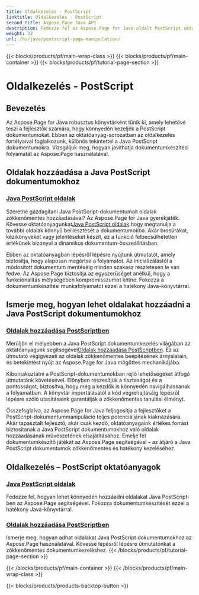 ```yaml
---
title: Oldalkezelés - PostScript
linktitle: Oldalkezelés - PostScript
second_title: Aspose.Page Java API
description: Fedezze fel az Aspose.Page for Java oldalt PostScript oktatóanyagainkban. Könnyen hozzáadhat oldalakat Java PostScript-dokumentumaihoz a zökkenőmentes kezelés érdekében lépésről lépésre.
weight: 32
url: /hu/java/postscript-page-manipulation/
---
```


{{< blocks/products/pf/main-wrap-class >}}
{{< blocks/products/pf/main-container >}}
{{< blocks/products/pf/tutorial-page-section >}}

# Oldalkezelés - PostScript


## Bevezetés

Az Aspose.Page for Java robusztus könyvtárként tűnik ki, amely lehetővé teszi a fejlesztők számára, hogy könnyedén kezeljék a PostScript dokumentumokat. Ebben az oktatóanyag-sorozatban az oldalkezelés fortélyaival foglalkozunk, különös tekintettel a Java PostScript dokumentumokra. Vizsgáljuk meg, hogyan javíthatja dokumentumkészítési folyamatát az Aspose.Page használatával.

## Oldalak hozzáadása a Java PostScript dokumentumokhoz

### [Java PostScript oldalak](./add-pages1/)

 Szeretné gazdagítani Java PostScript-dokumentumait oldalak zökkenőmentes hozzáadásával? Az Aspose.Page for Java gyerekjáték. Kövesse oktatóanyagunkat[Java PostScript oldalak](./add-pages1/) hogy megtanulja a további oldalak könnyű beillesztését a dokumentumokba. Akár brosúrákat, kézikönyveket vagy jelentéseket készít, ez a funkció felbecsülhetetlen értékűnek bizonyul a dinamikus dokumentum-összeállításban.

Ebben az oktatóanyagban lépésről lépésre nyújtunk útmutatót, amely biztosítja, hogy alaposan megértse a folyamatot. Az inicializálástól a módosított dokumentum mentéséig minden szakasz részletesen le van fedve. Az Aspose.Page biztosítja az egyszerűséget anélkül, hogy a funkcionalitás mélységében kompromisszumot kötne. Fokozza a dokumentumkészítési munkafolyamatot ezzel a hatékony Java-könyvtárral.

## Ismerje meg, hogyan lehet oldalakat hozzáadni a Java PostScript dokumentumokhoz

### [Oldalak hozzáadása PostScriptben](./add-pages2/)

 Merüljön el mélyebben a Java PostScript dokumentumkezelés világában az oktatóanyagunk segítségével[Oldalak hozzáadása PostScriptben](./add-pages2/). Ez az útmutató végigvezeti az oldalak zökkenőmentes beépítésének árnyalatain, és betekintést nyújt az Aspose.Page for Java mögöttes mechanikájába.

Kibontakoztatni a PostScript-dokumentumokban rejlő lehetőségeket átfogó útmutatónk követésével. Előnyben részesítjük a tisztaságot és a pontosságot, biztosítva, hogy még a kezdők is könnyedén navigálhassanak a folyamatban. A könyvtár importálásától a kód végrehajtásáig lépésről lépésre szóló utasításaink garantálják a zökkenőmentes tanulási élményt.

Összefoglalva, az Aspose.Page for Java feljogosítja a fejlesztőket a PostScript-dokumentummanipuláció teljes potenciáljának kiaknázására. Akár tapasztalt fejlesztő, akár csak kezdő, oktatóanyagaink értékes forrást biztosítanak a Java PostScript dokumentumokhoz való oldalak hozzáadásának művészetének elsajátításához. Emelje fel dokumentumkészítő játékát az Aspose.Page segítségével – az átjáró a Java PostScript dokumentumok zökkenőmentes és hatékony kezeléséhez.
## Oldalkezelés – PostScript oktatóanyagok
### [Java PostScript oldalak](./add-pages1/)
Fedezze fel, hogyan lehet könnyedén hozzáadni oldalakat Java PostScript-ben az Aspose.Page segítségével. Fokozza dokumentumkészítését ezzel a hatékony Java-könyvtárral.
### [Oldalak hozzáadása PostScriptben](./add-pages2/)
Ismerje meg, hogyan adhat oldalakat Java PostScript dokumentumokhoz az Aspose.Page használatával. Kövesse lépésről lépésre útmutatónkat a zökkenőmentes dokumentumkezeléshez.
{{< /blocks/products/pf/tutorial-page-section >}}

{{< /blocks/products/pf/main-container >}}
{{< /blocks/products/pf/main-wrap-class >}}

{{< blocks/products/products-backtop-button >}}
